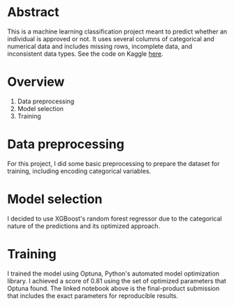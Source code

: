 # Abstract

This is a machine learning classification project meant to predict whether an individual is approved or not. It uses several columns of categorical and numerical data and includes missing rows, incomplete data, and inconsistent data types. See the code on Kaggle [here](https://www.kaggle.com/code/zvincent/ps4e7-xgboost-klib-optuna-submission).

# Overview

1. Data preprocessing
2. Model selection
3. Training

# Data preprocessing

For this project, I did some basic preprocessing to prepare the dataset for training, including encoding categorical variables.

# Model selection

I decided to use XGBoost's random forest regressor due to the categorical nature of the predictions and its optimized approach.

# Training

I trained the model using Optuna, Python's automated model optimization library. I achieved a score of 0.81 using the set of optimized parameters that Optuna found. The linked notebook above is the final-product submission that includes the exact parameters for reproducible results.
